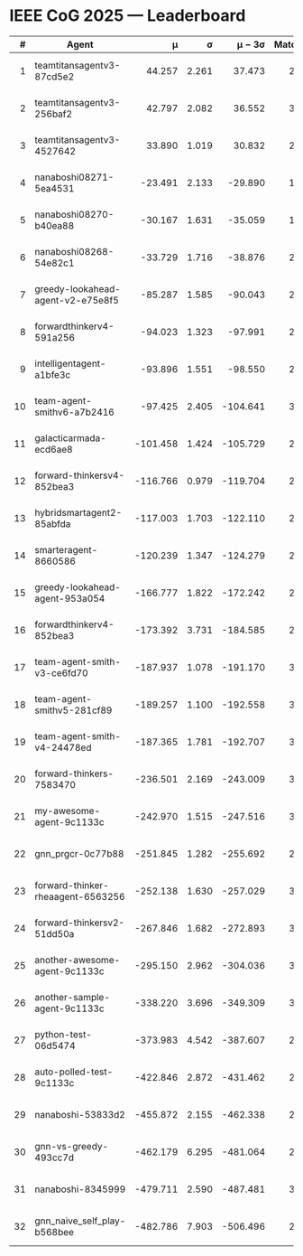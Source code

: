 # IEEE CoG 2025 — Leaderboard

| # | Agent | μ | σ | μ − 3σ | Matches | Updated |
|---:|---|---:|---:|---:|---:|---|
| 1 | teamtitansagentv3-87cd5e2 | 44.257 | 2.261 | 37.473 | 2960 | 2025-08-27 21:21 |
| 2 | teamtitansagentv3-256baf2 | 42.797 | 2.082 | 36.552 | 3060 | 2025-08-27 21:21 |
| 3 | teamtitansagentv3-4527642 | 33.890 | 1.019 | 30.832 | 2820 | 2025-08-27 21:21 |
| 4 | nanaboshi08271-5ea4531 | -23.491 | 2.133 | -29.890 | 1240 | 2025-08-27 21:21 |
| 5 | nanaboshi08270-b40ea88 | -30.167 | 1.631 | -35.059 | 1858 | 2025-08-27 21:21 |
| 6 | nanaboshi08268-54e82c1 | -33.729 | 1.716 | -38.876 | 2778 | 2025-08-27 21:21 |
| 7 | greedy-lookahead-agent-v2-e75e8f5 | -85.287 | 1.585 | -90.043 | 2534 | 2025-08-27 21:21 |
| 8 | forwardthinkerv4-591a256 | -94.023 | 1.323 | -97.991 | 2563 | 2025-08-27 21:21 |
| 9 | intelligentagent-a1bfe3c | -93.896 | 1.551 | -98.550 | 2590 | 2025-08-27 21:21 |
| 10 | team-agent-smithv6-a7b2416 | -97.425 | 2.405 | -104.641 | 3380 | 2025-08-27 21:21 |
| 11 | galacticarmada-ecd6ae8 | -101.458 | 1.424 | -105.729 | 2800 | 2025-08-27 21:21 |
| 12 | forward-thinkersv4-852bea3 | -116.766 | 0.979 | -119.704 | 2642 | 2025-08-27 21:21 |
| 13 | hybridsmartagent2-85abfda | -117.003 | 1.703 | -122.110 | 2522 | 2025-08-27 21:21 |
| 14 | smarteragent-8660586 | -120.239 | 1.347 | -124.279 | 2434 | 2025-08-27 21:21 |
| 15 | greedy-lookahead-agent-953a054 | -166.777 | 1.822 | -172.242 | 2814 | 2025-08-27 21:21 |
| 16 | forwardthinkerv4-852bea3 | -173.392 | 3.731 | -184.585 | 2303 | 2025-08-27 21:21 |
| 17 | team-agent-smith-v3-ce6fd70 | -187.937 | 1.078 | -191.170 | 3174 | 2025-08-27 21:21 |
| 18 | team-agent-smithv5-281cf89 | -189.257 | 1.100 | -192.558 | 3160 | 2025-08-27 21:21 |
| 19 | team-agent-smith-v4-24478ed | -187.365 | 1.781 | -192.707 | 3014 | 2025-08-27 21:21 |
| 20 | forward-thinkers-7583470 | -236.501 | 2.169 | -243.009 | 3100 | 2025-08-27 21:21 |
| 21 | my-awesome-agent-9c1133c | -242.970 | 1.515 | -247.516 | 3800 | 2025-08-27 21:21 |
| 22 | gnn_prgcr-0c77b88 | -251.845 | 1.282 | -255.692 | 2640 | 2025-08-27 21:21 |
| 23 | forward-thinker-rheaagent-6563256 | -252.138 | 1.630 | -257.029 | 3146 | 2025-08-27 21:21 |
| 24 | forward-thinkersv2-51dd50a | -267.846 | 1.682 | -272.893 | 3346 | 2025-08-27 21:21 |
| 25 | another-awesome-agent-9c1133c | -295.150 | 2.962 | -304.036 | 3500 | 2025-08-27 21:21 |
| 26 | another-sample-agent-9c1133c | -338.220 | 3.696 | -349.309 | 3140 | 2025-08-27 21:21 |
| 27 | python-test-06d5474 | -373.983 | 4.542 | -387.607 | 2490 | 2025-08-27 21:21 |
| 28 | auto-polled-test-9c1133c | -422.846 | 2.872 | -431.462 | 2640 | 2025-08-27 21:21 |
| 29 | nanaboshi-53833d2 | -455.872 | 2.155 | -462.338 | 2600 | 2025-08-27 21:21 |
| 30 | gnn-vs-greedy-493cc7d | -462.179 | 6.295 | -481.064 | 2820 | 2025-08-27 21:21 |
| 31 | nanaboshi-8345999 | -479.711 | 2.590 | -487.481 | 3030 | 2025-08-27 21:21 |
| 32 | gnn_naive_self_play-b568bee | -482.786 | 7.903 | -506.496 | 2240 | 2025-08-27 21:21 |
